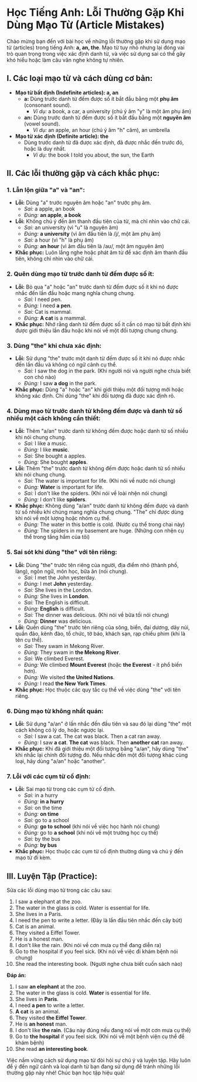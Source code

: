 # Học Tiếng Anh: Lỗi Thường Gặp Khi Dùng Mạo Từ (Article Mistakes)

Chào mừng bạn đến với bài học về những lỗi thường gặp khi sử dụng mạo từ (articles) trong tiếng Anh: **a, an, the**. Mạo từ tuy nhỏ nhưng lại đóng vai trò quan trọng trong việc xác định danh từ, và việc sử dụng sai có thể gây khó hiểu hoặc làm câu văn nghe không tự nhiên.

## I. Các loại mạo từ và cách dùng cơ bản:

* **Mạo từ bất định (Indefinite articles): a, an**
    * **a:** Dùng trước danh từ đếm được số ít bắt đầu bằng một **phụ âm** (consonant sound).
        * *Ví dụ:* a book, a car, a university (chú ý âm "y" là một âm phụ âm)
    * **an:** Dùng trước danh từ đếm được số ít bắt đầu bằng một **nguyên âm** (vowel sound).
        * *Ví dụ:* an apple, an hour (chú ý âm "h" câm), an umbrella
* **Mạo từ xác định (Definite article): the**
    * Dùng trước danh từ đã được xác định, đã được nhắc đến trước đó, hoặc là duy nhất.
        * *Ví dụ:* the book I told you about, the sun, the Earth

## II. Các lỗi thường gặp và cách khắc phục:

### 1. Lẫn lộn giữa "a" và "an":

* **Lỗi:** Dùng "a" trước nguyên âm hoặc "an" trước phụ âm.
    * *Sai:* a apple, an book
    * *Đúng:* **an apple**, **a book**
* **Lỗi:** Không chú ý đến âm thanh đầu tiên của từ, mà chỉ nhìn vào chữ cái.
    * *Sai:* an university (vì "u" là nguyên âm)
    * *Đúng:* **a university** (vì âm đầu tiên là /j/, một âm phụ âm)
    * *Sai:* a hour (vì "h" là phụ âm)
    * *Đúng:* **an hour** (vì âm đầu tiên là /aʊ/, một âm nguyên âm)
* **Khắc phục:** Luôn lắng nghe hoặc phát âm từ để xác định âm thanh đầu tiên, không chỉ nhìn vào chữ cái.

### 2. Quên dùng mạo từ trước danh từ đếm được số ít:

* **Lỗi:** Bỏ qua "a" hoặc "an" trước danh từ đếm được số ít khi nó được nhắc đến lần đầu hoặc mang nghĩa chung chung.
    * *Sai:* I need pen.
    * *Đúng:* I need **a pen**.
    * *Sai:* Cat is mammal.
    * *Đúng:* **A cat** is a mammal.
* **Khắc phục:** Nhớ rằng danh từ đếm được số ít cần có mạo từ bất định khi được giới thiệu lần đầu hoặc khi nói về một đối tượng chung chung.

### 3. Dùng "the" khi chưa xác định:

* **Lỗi:** Sử dụng "the" trước một danh từ đếm được số ít khi nó được nhắc đến lần đầu và không có ngữ cảnh cụ thể.
    * *Sai:* I saw the dog in the park. (Khi người nói và người nghe chưa biết con chó nào)
    * *Đúng:* I saw **a dog** in the park.
* **Khắc phục:** Dùng "a" hoặc "an" khi giới thiệu một đối tượng mới hoặc không xác định. Chỉ dùng "the" khi đối tượng đã được xác định rõ.

### 4. Dùng mạo từ trước danh từ không đếm được và danh từ số nhiều một cách không cần thiết:

* **Lỗi:** Thêm "a/an" trước danh từ không đếm được hoặc danh từ số nhiều khi nói chung chung.
    * *Sai:* I like a music.
    * *Đúng:* I like **music**.
    * *Sai:* She bought a apples.
    * *Đúng:* She bought **apples**.
* **Lỗi:** Thêm "the" trước danh từ không đếm được hoặc danh từ số nhiều khi nói chung chung.
    * *Sai:* The water is important for life. (Khi nói về nước nói chung)
    * *Đúng:* **Water** is important for life.
    * *Sai:* I don't like the spiders. (Khi nói về loài nhện nói chung)
    * *Đúng:* I don't like **spiders**.
* **Khắc phục:** Không dùng "a/an" trước danh từ không đếm được và danh từ số nhiều khi chúng mang nghĩa chung chung. "The" chỉ được dùng khi nói về một lượng hoặc nhóm cụ thể.
    * *Đúng:* The water in this bottle is cold. (Nước cụ thể trong chai này)
    * *Đúng:* The spiders in my basement are huge. (Những con nhện cụ thể trong tầng hầm của tôi)

### 5. Sai sót khi dùng "the" với tên riêng:

* **Lỗi:** Dùng "the" trước tên riêng của người, địa điểm nhỏ (thành phố, làng), ngôn ngữ, môn học, bữa ăn (nói chung).
    * *Sai:* I met the John yesterday.
    * *Đúng:* I met **John** yesterday.
    * *Sai:* She lives in the London.
    * *Đúng:* She lives in **London**.
    * *Sai:* The English is difficult.
    * *Đúng:* **English** is difficult.
    * *Sai:* The dinner was delicious. (Khi nói về bữa tối nói chung)
    * *Đúng:* **Dinner** was delicious.
* **Lỗi:** Quên dùng "the" trước tên riêng của sông, biển, đại dương, dãy núi, quần đảo, kênh đào, tổ chức, tờ báo, khách sạn, rạp chiếu phim (khi là tên cụ thể).
    * *Sai:* They swam in Mekong River.
    * *Đúng:* They swam in **the Mekong River**.
    * *Sai:* We climbed Everest.
    * *Đúng:* We climbed **Mount Everest** (hoặc **the Everest** - ít phổ biến hơn).
    * *Đúng:* We visited **the United Nations**.
    * *Đúng:* I read **the New York Times**.
* **Khắc phục:** Học thuộc các quy tắc cụ thể về việc dùng "the" với tên riêng.

### 6. Dùng mạo từ không nhất quán:

* **Lỗi:** Sử dụng "a/an" ở lần nhắc đến đầu tiên và sau đó lại dùng "the" một cách không có lý do, hoặc ngược lại.
    * *Sai:* I saw a cat. The cat was black. Then a cat ran away.
    * *Đúng:* I saw **a cat**. **The cat** was black. Then **another cat** ran away.
* **Khắc phục:** Khi đã giới thiệu một đối tượng bằng "a/an", hãy dùng "the" khi nhắc lại chính đối tượng đó. Nếu nhắc đến một đối tượng khác cùng loại, hãy dùng "a/an" hoặc "another".

### 7. Lỗi với các cụm từ cố định:

* **Lỗi:** Sai mạo từ trong các cụm từ cố định.
    * *Sai:* in a hurry
    * *Đúng:* **in a hurry**
    * *Sai:* on the time
    * *Đúng:* **on time**
    * *Sai:* go to a school
    * *Đúng:* **go to school** (khi nói về việc học hành nói chung)
    * *Đúng:* go to **a school** (khi nói về một trường học cụ thể)
    * *Sai:* by the bus
    * *Đúng:* **by bus**
* **Khắc phục:** Học thuộc các cụm từ cố định thường dùng và chú ý đến mạo từ đi kèm.

## III. Luyện Tập (Practice):

Sửa các lỗi dùng mạo từ trong các câu sau:

1.  I saw a elephant at the zoo.
2.  The water in the glass is cold. Water is essential for life.
3.  She lives in a Paris.
4.  I need the pen to write a letter. (Đây là lần đầu tiên nhắc đến cây bút)
5.  Cat is an animal.
6.  They visited a Eiffel Tower.
7.  He is a honest man.
8.  I don't like the rain. (Khi nói về cơn mưa cụ thể đang diễn ra)
9.  Go to the hospital if you feel sick. (Khi nói về việc đi khám bệnh nói chung)
10. She read the interesting book. (Người nghe chưa biết cuốn sách nào)

**Đáp án:**

1.  I saw **an elephant** at the zoo.
2.  The water in the glass is cold. **Water** is essential for life.
3.  She lives in **Paris**.
4.  I need **a pen** to write a letter.
5.  **A cat** is an animal.
6.  They visited **the Eiffel Tower**.
7.  He is **an honest** man.
8.  I don't like **the rain**. (Câu này đúng nếu đang nói về một cơn mưa cụ thể)
9.  Go to **the hospital** if you feel sick. (Khi nói về một bệnh viện cụ thể để khám bệnh)
10. She read **an interesting book**.

Việc nắm vững cách sử dụng mạo từ đòi hỏi sự chú ý và luyện tập. Hãy luôn để ý đến ngữ cảnh và loại danh từ bạn đang sử dụng để tránh những lỗi thường gặp này nhé! Chúc bạn học tập hiệu quả!